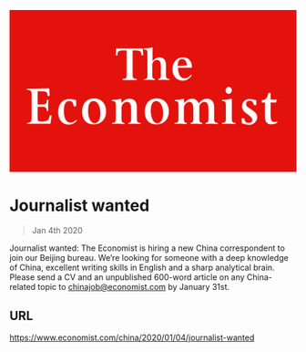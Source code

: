 ![](./images/20180224_WOP001_11.jpg)

# Journalist wanted

> Jan 4th 2020

 Journalist wanted: The Economist is hiring a new China correspondent to join our Beijing bureau. We’re looking for someone with a deep knowledge of China, excellent writing skills in English and a sharp analytical brain. Please send a CV and an unpublished 600-word article on any China-related topic to [chinajob@economist.com](https://www.economist.com/mailto:chinajob@economist.com) by January 31st.

## URL

https://www.economist.com/china/2020/01/04/journalist-wanted
